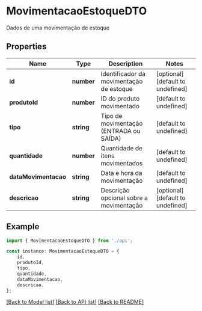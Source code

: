 # MovimentacaoEstoqueDTO

Dados de uma movimentação de estoque

## Properties

Name | Type | Description | Notes
------------ | ------------- | ------------- | -------------
**id** | **number** | Identificador da movimentação de estoque | [optional] [default to undefined]
**produtoId** | **number** | ID do produto movimentado | [default to undefined]
**tipo** | **string** | Tipo de movimentação (ENTRADA ou SAÍDA) | [default to undefined]
**quantidade** | **number** | Quantidade de itens movimentados | [default to undefined]
**dataMovimentacao** | **string** | Data e hora da movimentação | [default to undefined]
**descricao** | **string** | Descrição opcional sobre a movimentação | [optional] [default to undefined]

## Example

```typescript
import { MovimentacaoEstoqueDTO } from './api';

const instance: MovimentacaoEstoqueDTO = {
    id,
    produtoId,
    tipo,
    quantidade,
    dataMovimentacao,
    descricao,
};
```

[[Back to Model list]](../README.md#documentation-for-models) [[Back to API list]](../README.md#documentation-for-api-endpoints) [[Back to README]](../README.md)
